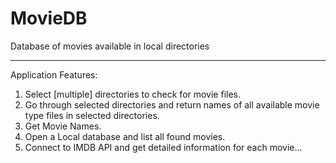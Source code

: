 # MovieDB
Database of movies available in local directories

<hr>

Application Features:
1. Select [multiple] directories to check for movie files.
2. Go through selected directories and return names of all available movie type files in selected directories.
3. Get Movie Names.
4. Open a Local database and list all found movies.
5. Connect to IMDB API and get detailed information for each movie...
